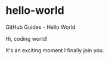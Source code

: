 # hello-world
GitHub Guides - Hello World

Hi, coding world!

It's an exciting moment I finally join you.
